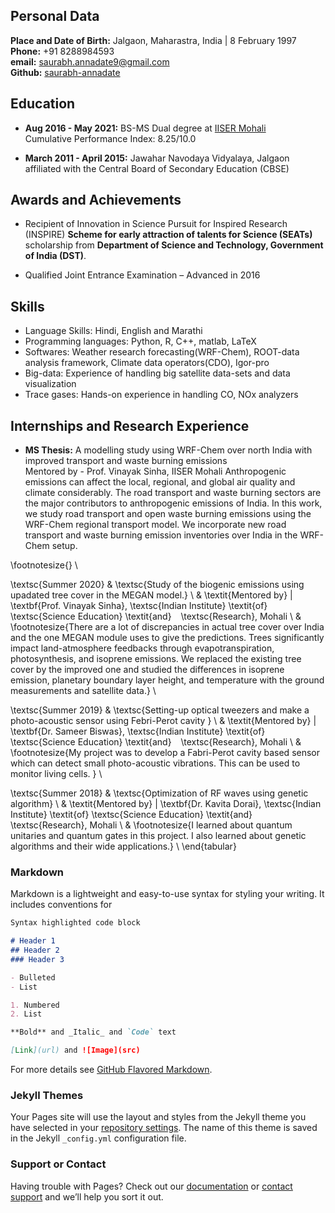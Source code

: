 ## Personal Data
**Place and Date of Birth:** Jalgaon, Maharastra, India | 8 February 1997  
**Phone:** +91 8288984593  
**email:** [saurabh.annadate9@gmail.com](saurabh.annadate9@gmail.com)  
**Github:**  [saurabh-annadate](https://github.com/saurabh-annadate])


## Education
- **Aug 2016 - May 2021:** BS-MS Dual degree at [IISER Mohali](http://www.iisermohali.ac.in/)  
   Cumulative Performance Index: 8.25/10.0

- **March 2011 - April 2015:** Jawahar Navodaya Vidyalaya, Jalgaon  
affiliated with the Central Board of Secondary Education (CBSE)


## Awards and Achievements

- Recipient of Innovation in Science Pursuit for Inspired Research (INSPIRE) **Scheme for early attraction of talents for Science (SEATs)** scholarship
from **Department of Science and Technology, Government of India (DST)**.

- Qualified Joint Entrance Examination – Advanced in 2016

## Skills
- Language Skills: Hindi, English and Marathi
- Programming languages: Python, R, C++, matlab, LaTeX
- Softwares: Weather research forecasting(WRF-Chem), ROOT-data analysis framework, Climate data operators(CDO), Igor-pro
- Big-data: Experience of handling big satellite data-sets and data visualization
- Trace gases: Hands-on experience in handling CO, NOx analyzers

## Internships and Research Experience
- **MS Thesis:** A modelling study using WRF-Chem over north India with improved transport and waste burning emissions  
      Mentored by - Prof. Vinayak Sinha, IISER Mohali 
      Anthropogenic emissions can affect the local, regional, and global air quality and climate considerably. The road transport and waste burning sectors are the major contributors to anthropogenic emissions of India. In this work, we study road transport and open waste burning emissions using the WRF-Chem regional transport model. We incorporate new road transport and waste burning emission inventories over India in the WRF-Chem setup.
 
 \footnotesize{} \\
 
 \textsc{Summer 2020} & \textsc{Study of the biogenic emissions using upadated tree cover in the MEGAN model.} \\ &
 \textit{Mentored by} | \textbf{Prof. Vinayak Sinha}, \textsc{Indian Institute} \textit{of} \textsc{Science Education} \textit{and} $\;\;$ \textsc{Research}, Mohali \\ &
 \footnotesize{There are a lot of discrepancies in actual tree cover over India and the one MEGAN module uses to give the predictions. Trees significantly impact land-atmosphere feedbacks through evapotranspiration, photosynthesis, and isoprene emissions. We replaced the existing tree cover by the improved one and studied the differences in isoprene emission, planetary boundary layer height, and temperature with the ground measurements and satellite data.} \\
 
  \textsc{Summer 2019} & \textsc{Setting-up optical tweezers and make a photo-acoustic sensor using Febri-Perot cavity } \\ &
 \textit{Mentored by} | \textbf{Dr. Sameer Biswas}, \textsc{Indian Institute} \textit{of} \textsc{Science Education} \textit{and} $\;\;$ \textsc{Research}, Mohali \\ &
 \footnotesize{My project was to develop a Fabri-Perot cavity based sensor which can detect small photo-acoustic vibrations. This can be used to monitor living cells.   } \\
 
  \textsc{Summer 2018} & \textsc{Optimization of RF waves using genetic algorithm} \\ &
 \textit{Mentored by} | \textbf{Dr. Kavita Dorai}, \textsc{Indian Institute} \textit{of} \textsc{Science Education} \textit{and} $\;\;$ \textsc{Research}, Mohali \\ &
 \footnotesize{I learned about quantum unitaries and quantum gates in this project. I also learned about genetic algorithms and their wide applications.} \\
\end{tabular}
### Markdown

Markdown is a lightweight and easy-to-use syntax for styling your writing. It includes conventions for

```markdown
Syntax highlighted code block

# Header 1
## Header 2
### Header 3

- Bulleted
- List

1. Numbered
2. List

**Bold** and _Italic_ and `Code` text

[Link](url) and ![Image](src)
```

For more details see [GitHub Flavored Markdown](https://guides.github.com/features/mastering-markdown/).

### Jekyll Themes

Your Pages site will use the layout and styles from the Jekyll theme you have selected in your [repository settings](https://github.com/saurabh-annadate/digital-cv/settings/pages). The name of this theme is saved in the Jekyll `_config.yml` configuration file.

### Support or Contact

Having trouble with Pages? Check out our [documentation](https://docs.github.com/categories/github-pages-basics/) or [contact support](https://support.github.com/contact) and we’ll help you sort it out.
